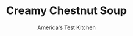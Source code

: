 ---
layout: ../../layouts/MarkdownPostLayout.astro
title: Creamy Chestnut Soup
author: America's Test Kitchen
pubDate: 2023-03-15
description: "We made a supersmooth soup by simmering chestnuts, leeks, pear, celery, and thyme until they were completely tender before pureeing the mixture."
image_url: https://res.cloudinary.com/hksqkdlah/image/upload/ar_1:1,c_fill,dpr_2.0,f_auto,fl_lossy.progressive.strip_profile,g_faces:auto,q_auto:low,w_344/38105_sfs-adam-rieds-chestnut-soup-12
tags: ["Main Courses","Soups","Holiday"]
calories: 1830
protein: 7
carbohydrates: 50
fats: 
fiber: 2
ingredients: ["1 tablespoon, unsalted butter","12 ounces, leeks, white and light green parts only, halved lengthwise, sliced thin, and washed thoroughly","1 ripe Bartlett or, Bosc pear, peeled, halved, cored, and chopped","1 , celery rib, chopped","1 teaspoon, minced fresh thyme","1 , bay leaf",", Salt and pepper","4 cups, chicken broth","3 cups (14 ounces) peeled cooked, chestnuts, chopped","3/4 cup, half-and-half","2 tablespoons, brandy or cognac 1/2 teaspoon sherry vinegar","Pinch, ground nutmeg","1/4 cup, minced fresh chives"]
serves: 6
time: "1 hour"
instructions: ["Melt butter in large saucepan over medium heat. Add leeks, pear, celery, thyme, bay leaf, and 1/2 teaspoon salt and cook until leeks just begin to soften, about 3 minutes. Reduce heat to low, cover, and continue to cook, stirring occasionally, until leeks and pears are soft, about 8 minutes longer.","Stir in broth and chestnuts and bring to boil over high heat. Reduce heat to medium-low, cover, and simmer until chestnuts are very tender, about 20 minutes. Discard bay leaf.","Working in batches, process soup in blender until very smooth, 30 to 60 seconds per batch. (Alternatively, blend with immersion blender until smooth, about 2 minutes.)","Transfer soup to clean saucepan. Stir in half-and-half, brandy, vinegar, nutmeg, 1/2 teaspoon salt, and 1/4 teaspoon pepper. Bring to simmer over medium heat. Season with salt and pepper to taste. Serve, sprinkled with chives."]
nutrition: ["707 mg Potassium","126 mg Phosphorus","97 mg Calcium","2 mg Iron","51 mg Magnesium","841 mg Sodium","8 g Fat","3 mg Niacin (B3)","2 g Monounsaturated","36 mg Vitamin C","21 mg Cholesterol","4 g Saturated","2 g Fiber","90 µg Folate (food)","9 g Sugars","37 µg Vitamin K","292 g Water","50 g Carbs","88 µg Folate equivalent (total)","7 g Protein","101 µg Vitamin A","305 kcal Energy","1830 calories"]
notes: "If the soup seems too thick, add extra half-and-half to reach the desired consistency. We prefer homemade chicken stock here. If you use store-bought, choose a low-sodium chicken broth."
---